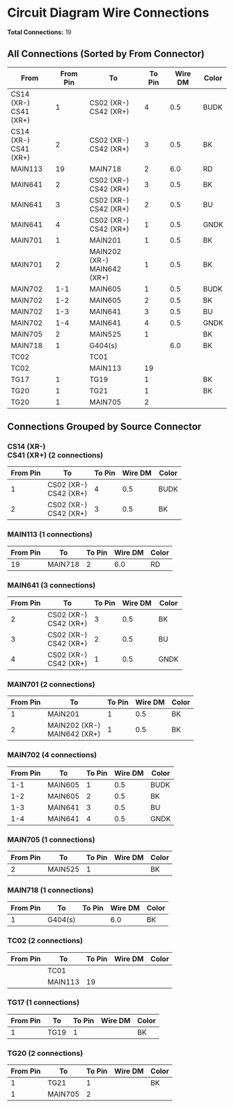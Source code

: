 # Circuit Diagram Wire Connections

**Total Connections:** 19

## All Connections (Sorted by From Connector)

| From | From Pin | To | To Pin | Wire DM | Color |
|------|----------|-----|--------|---------|-------|
| CS14 (XR-)<br>CS41 (XR+) | 1 | CS02 (XR-)<br>CS42 (XR+) | 4 | 0.5 | BUDK |
| CS14 (XR-)<br>CS41 (XR+) | 2 | CS02 (XR-)<br>CS42 (XR+) | 3 | 0.5 | BK |
| MAIN113 | 19 | MAIN718 | 2 | 6.0 | RD |
| MAIN641 | 2 | CS02 (XR-)<br>CS42 (XR+) | 3 | 0.5 | BK |
| MAIN641 | 3 | CS02 (XR-)<br>CS42 (XR+) | 2 | 0.5 | BU |
| MAIN641 | 4 | CS02 (XR-)<br>CS42 (XR+) | 1 | 0.5 | GNDK |
| MAIN701 | 1 | MAIN201 | 1 | 0.5 | BK |
| MAIN701 | 2 | MAIN202 (XR-)<br>MAIN642 (XR+) | 1 | 0.5 | BK |
| MAIN702 | 1-1 | MAIN605 | 1 | 0.5 | BUDK |
| MAIN702 | 1-2 | MAIN605 | 2 | 0.5 | BK |
| MAIN702 | 1-3 | MAIN641 | 3 | 0.5 | BU |
| MAIN702 | 1-4 | MAIN641 | 4 | 0.5 | GNDK |
| MAIN705 | 2 | MAIN525 | 1 |  | BK |
| MAIN718 | 1 | G404(s) |  | 6.0 | BK |
| TC02 |  | TC01 |  |  |  |
| TC02 |  | MAIN113 | 19 |  |  |
| TG17 | 1 | TG19 | 1 |  | BK |
| TG20 | 1 | TG21 | 1 |  | BK |
| TG20 | 1 | MAIN705 | 2 |  |  |

## Connections Grouped by Source Connector

### CS14 (XR-)<br>CS41 (XR+) (2 connections)

| From Pin | To | To Pin | Wire DM | Color |
|----------|-----|--------|---------|-------|
| 1 | CS02 (XR-)<br>CS42 (XR+) | 4 | 0.5 | BUDK |
| 2 | CS02 (XR-)<br>CS42 (XR+) | 3 | 0.5 | BK |

### MAIN113 (1 connections)

| From Pin | To | To Pin | Wire DM | Color |
|----------|-----|--------|---------|-------|
| 19 | MAIN718 | 2 | 6.0 | RD |

### MAIN641 (3 connections)

| From Pin | To | To Pin | Wire DM | Color |
|----------|-----|--------|---------|-------|
| 2 | CS02 (XR-)<br>CS42 (XR+) | 3 | 0.5 | BK |
| 3 | CS02 (XR-)<br>CS42 (XR+) | 2 | 0.5 | BU |
| 4 | CS02 (XR-)<br>CS42 (XR+) | 1 | 0.5 | GNDK |

### MAIN701 (2 connections)

| From Pin | To | To Pin | Wire DM | Color |
|----------|-----|--------|---------|-------|
| 1 | MAIN201 | 1 | 0.5 | BK |
| 2 | MAIN202 (XR-)<br>MAIN642 (XR+) | 1 | 0.5 | BK |

### MAIN702 (4 connections)

| From Pin | To | To Pin | Wire DM | Color |
|----------|-----|--------|---------|-------|
| 1-1 | MAIN605 | 1 | 0.5 | BUDK |
| 1-2 | MAIN605 | 2 | 0.5 | BK |
| 1-3 | MAIN641 | 3 | 0.5 | BU |
| 1-4 | MAIN641 | 4 | 0.5 | GNDK |

### MAIN705 (1 connections)

| From Pin | To | To Pin | Wire DM | Color |
|----------|-----|--------|---------|-------|
| 2 | MAIN525 | 1 |  | BK |

### MAIN718 (1 connections)

| From Pin | To | To Pin | Wire DM | Color |
|----------|-----|--------|---------|-------|
| 1 | G404(s) |  | 6.0 | BK |

### TC02 (2 connections)

| From Pin | To | To Pin | Wire DM | Color |
|----------|-----|--------|---------|-------|
|  | TC01 |  |  |  |
|  | MAIN113 | 19 |  |  |

### TG17 (1 connections)

| From Pin | To | To Pin | Wire DM | Color |
|----------|-----|--------|---------|-------|
| 1 | TG19 | 1 |  | BK |

### TG20 (2 connections)

| From Pin | To | To Pin | Wire DM | Color |
|----------|-----|--------|---------|-------|
| 1 | TG21 | 1 |  | BK |
| 1 | MAIN705 | 2 |  |  |

